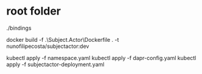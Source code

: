 # root folder

./bindings

docker build -f .\Subject.Actor\Dockerfile . -t nunofilipecosta/subjectactor:dev

kubectl apply -f namespace.yaml
kubectl apply -f dapr-config.yaml
kubectl apply -f subjectactor-deployment.yaml
